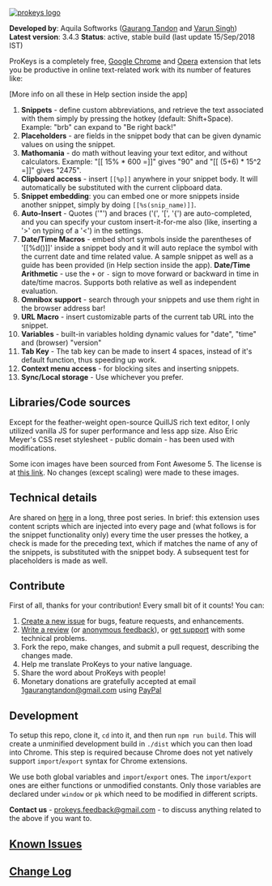 [![prokeys logo](https://i.stack.imgur.com/HrCnC.png)](https://chrome.google.com/webstore/detail/prokeys/ekfnbpgmmeahnnlpjibofkobpdkifapn)

**Developed by**: Aquila Softworks ([Gaurang Tandon](https://github.com/GaurangTandon) and [Varun Singh](https://github.com/iWrote))  
**Latest version**: 3.4.3
**Status**: active, stable build (last update 15/Sep/2018 IST)

ProKeys is a completely free, [Google Chrome](https://chrome.google.com/webstore/detail/prokeys/ekfnbpgmmeahnnlpjibofkobpdkifapn) and [Opera](https://addons.opera.com/en/extensions/details/prokeys/?display=en) extension that lets you be productive in online text-related work with its number of features like:

[More info on all these in Help section inside the app]

1.  **Snippets** - define custom abbreviations, and retrieve the text associated with them simply by pressing the hotkey (default: Shift+Space). Example: "brb" can expand to "Be right back!"
2.  **Placeholders** - are fields in the snippet body that can be given dynamic values on using the snippet.
3.  **Mathomania** - do math without leaving your text editor, and without calculators. Example: "[[ 15% * 600 =]]" gives "90" and "[[ (5+6) * 15^2 =]]" gives "2475".
4.  **Clipboard access** - insert `[[%p]]` anywhere in your snippet body. It will automatically be substituted with the current clipboard data.
5.  **Snippet embedding**: you can embed one or more snippets inside another snippet, simply by doing `[[%s(snip_name)]]`.
6.  **Auto-Insert** - Quotes ('"') and braces ('(', '[', '{') are auto-completed, and you can specify your custom insert-it-for-me also (like, inserting a '>' on typing of a '<') in the settings.
7.  **Date/Time Macros** - embed short symbols inside the parentheses of '[[%d()]]' inside a snippet body and it will auto replace the symbol with the current date and time related value. A sample snippet as well as a guide has been provided (in Help section inside the app). **Date/Time Arithmetic** - use the `+` or `-` sign to move forward or backward in time in date/time macros. Supports both relative as well as independent evaluation.
8.  **Omnibox support** - search through your snippets and use them right in the browser address bar!
9.  **URL Macro** - insert customizable parts of the current tab URL into the snippet.
10. **Variables** - built-in variables holding dynamic values for "date", "time" and (browser) "version"
11. **Tab Key** - The tab key can be made to insert 4 spaces, instead of it's default function, thus speeding up work.
12. **Context menu access** - for blocking sites and inserting snippets.
13. **Sync/Local storage** - Use whichever you prefer.

## Libraries/Code sources

Except for the feather-weight open-source QuillJS rich text editor, I only utilized vanilla JS for super performance and less app size. Also Eric Meyer's CSS reset stylesheet - public domain - has been used with modifications.

Some icon images have been sourced from Font Awesome 5. The license is at [this link](https://fontawesome.com/license/free). No changes (except scaling) were made to these images.

## Technical details

Are shared on [here](http://electricweb.org/chrome-extension-tutorial-snippets) in a long, three post series. In brief: this extension uses content scripts which are injected into every page and (what follows is for the snippet functionality only) every time the user presses the hotkey, a check is made for the preceding text, which if matches the name of any of the snippets, is substituted with the snippet body. A subsequent test for placeholders is made as well.

## Contribute

First of all, thanks for your contribution! Every small bit of it counts! You can:

1.  [Create a new issue](https://github.com/GaurangTandon/ProKeys/issues/new) for bugs, feature requests, and enhancements.
2.  [Write a review](https://chrome.google.com/webstore/detail/prokeys/ekfnbpgmmeahnnlpjibofkobpdkifapn/reviews) (or [anonymous feedback](https://docs.google.com/forms/d/1DcwQB5vnNCH0pP_Y-wVvOF6gsI0gaXGPPngctb4tCdA/viewform?usp=send_form)), or [get support](https://chrome.google.com/webstore/detail/prokeys/ekfnbpgmmeahnnlpjibofkobpdkifapn/support) with some technical problems.
3.  Fork the repo, make changes, and submit a pull request, describing the changes made.
4.  Help me translate ProKeys to your native language.
5.  Share the word about ProKeys with people!
6.  Monetary donations are gratefully accepted at email 1gaurangtandon@gmail.com using [PayPal](https://www.paypal.com/myaccount/transfer/buy)

## Development

To setup this repo, clone it, `cd` into it, and then run `npm run build`. This will create a unminified development build in `./dist` which you can then load into Chrome. This step is required because Chrome does not yet natively support `import`/`export` syntax for Chrome extensions.

We use both global variables and `import`/`export` ones. The `import`/`export` ones are either functions or unmodified constants. Only those variables are declared under `window` or `pk` which need to be modified in different scripts.

**Contact us** - prokeys.feedback@gmail.com - to discuss anything related to the above if you want to.

## [Known Issues](https://docs.google.com/document/d/1_MHKm1jtpJCWgksfbUdufExRFlF81S-IuTz1Czu7gOI/edit?usp=sharing)

## [Change Log](https://github.com/GaurangTandon/ProKeys/blob/master/change_log.md)
